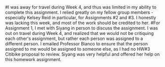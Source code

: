 #I was away for travel during Week 4, and thus was limited in my ability to complete this assignment.  I relied greatly on my fellow group
members - especially Kelsey Reid in particular, for Assignments #2 and #3.  I honestly was lacking this week, and most of the work should
be credited to her.
#For Assignment 1, I met with Siyang in person to discuss the assignment.  I was out on travel during Week 4, and realized that we would
not be critiquing each other's assignment, but rather each person was assigned to a different person.  I emailed Professor Bianco to 
ensure that the person assigned to me would be assigned to someone else, as I had no HW#3 Citibike proposal to review.  Siyang was 
very helpful and offered her help on this homework assignment.
